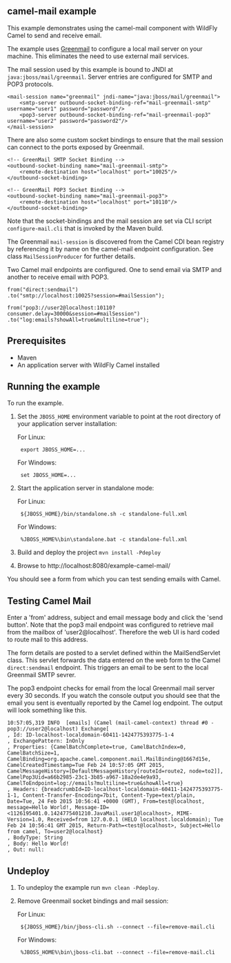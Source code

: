 camel-mail example
------------------

This example demonstrates using the camel-mail component with WildFly Camel to send and receive email.

The example uses [Greenmail](http://www.icegreen.com/greenmail/) to configure a local mail server on your machine. This eliminates the need to
use external mail services.

The mail session used by this example is bound to JNDI at `java:jboss/mail/greenmail`. Server entries are configured for SMTP and POP3 protocols.

    <mail-session name="greenmail" jndi-name="java:jboss/mail/greenmail">
        <smtp-server outbound-socket-binding-ref="mail-greenmail-smtp" username="user1" password="password"/>
        <pop3-server outbound-socket-binding-ref="mail-greenmail-pop3" username="user2" password="password2"/>
    </mail-session>

There are also some custom socket bindings to ensure that the mail session can connect to the ports exposed by Greenmail.

    <!-- GreenMail SMTP Socket Binding -->
    <outbound-socket-binding name="mail-greenmail-smtp">
        <remote-destination host="localhost" port="10025"/>
    </outbound-socket-binding>

    <!-- GreenMail POP3 Socket Binding -->
    <outbound-socket-binding name="mail-greenmail-pop3">
        <remote-destination host="localhost" port="10110"/>
    </outbound-socket-binding>

Note that the socket-bindings and the mail session are set via CLI script `configure-mail.cli` that is invoked by
the Maven build.

The Greenmail `mail-session` is discovered from the Camel CDI bean registry by referencing it by name on the camel-mail endpoint configuration. See class `MailSessionProducer` for further details.

Two Camel mail endpoints are configured. One to send email via SMTP and another to receive email with POP3.

    from("direct:sendmail")
    .to("smtp://localhost:10025?session=#mailSession");

    from("pop3://user2@localhost:10110?consumer.delay=30000&session=#mailSession")
    .to("log:emails?showAll=true&multiline=true");

Prerequisites
-------------

* Maven
* An application server with WildFly Camel installed

Running the example
-------------------

To run the example.

1. Set the `JBOSS_HOME` environment variable to point at the root directory of your application server installation:

    For Linux:

        export JBOSS_HOME=...

    For Windows:

        set JBOSS_HOME=...

2. Start the application server in standalone mode:

    For Linux:

        ${JBOSS_HOME}/bin/standalone.sh -c standalone-full.xml

    For Windows:

        %JBOSS_HOME%\bin\standalone.bat -c standalone-full.xml

3. Build and deploy the project `mvn install -Pdeploy`

4. Browse to http://localhost:8080/example-camel-mail/

You should see a form from which you can test sending emails with Camel.

Testing Camel Mail
-------------------

Enter a 'from' address, subject and email message body and click the 'send button'. Note that the pop3 mail endpoint was configured to retrieve mail from the mailbox of 'user2@localhost'. Therefore the web UI is hard coded to route mail to this address.

The form details are posted to a servlet defined within the MailSendServlet class. This servlet forwards the data entered on the web form to the Camel `direct:sendmail` endpoint. This triggers an email to be sent to the local Greenmail SMTP sevrer.

The pop3 endpoint checks for email from the local Greenmail mail server every 30 seconds. If you watch the console output you should see that the email you sent is eventually reported by the Camel log endpoint. The output will look something like this.

    10:57:05,319 INFO  [emails] (Camel (mail-camel-context) thread #0 - pop3://user2@localhost) Exchange[
    , Id: ID-localhost-localdomain-60411-1424775393775-1-4
    , ExchangePattern: InOnly
    , Properties: {CamelBatchComplete=true, CamelBatchIndex=0, CamelBatchSize=1, CamelBinding=org.apache.camel.component.mail.MailBinding@1667d15e, CamelCreatedTimestamp=Tue Feb 24 10:57:05 GMT 2015, CamelMessageHistory=[DefaultMessageHistory[routeId=route2, node=to2]], CamelPop3Uid=a66b2985-23c1-3b85-a967-18a2de4e9a93, CamelToEndpoint=log://emails?multiline=true&showAll=true}
    , Headers: {breadcrumbId=ID-localhost-localdomain-60411-1424775393775-1-1, Content-Transfer-Encoding=7bit, Content-Type=text/plain, Date=Tue, 24 Feb 2015 10:56:41 +0000 (GMT), From=test@localhost, message=Hello World!, Message-ID=<1126195401.0.1424775401210.JavaMail.user1@localhost>, MIME-Version=1.0, Received=from 127.0.0.1 (HELO localhost.localdomain); Tue Feb 24 10:56:41 GMT 2015, Return-Path=<test@localhost>, Subject=Hello from camel, To=user2@localhost}
    , BodyType: String
    , Body: Hello World!
    , Out: null:

Undeploy
--------

1. To undeploy the example run `mvn clean -Pdeploy`.

2. Remove Greenmail socket bindings and mail session:

    For Linux:

        ${JBOSS_HOME}/bin/jboss-cli.sh --connect --file=remove-mail.cli

    For Windows:

        %JBOSS_HOME%\bin\jboss-cli.bat --connect --file=remove-mail.cli
